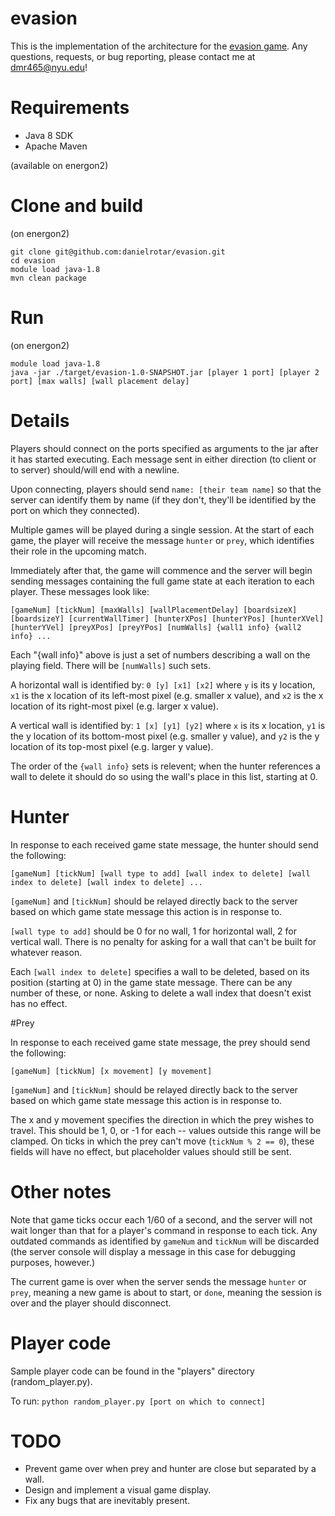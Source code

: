 # evasion

This is the implementation of the architecture for the [evasion game](http://cs.nyu.edu/courses/fall16/CSCI-GA.2965-001/evasion.html). Any questions, requests, or bug reporting, please contact me at dmr465@nyu.edu!

# Requirements

* Java 8 SDK
* Apache Maven

(available on energon2)

# Clone and build

(on energon2)

```
git clone git@github.com:danielrotar/evasion.git
cd evasion
module load java-1.8
mvn clean package
```

# Run

(on energon2)

```
module load java-1.8
java -jar ./target/evasion-1.0-SNAPSHOT.jar [player 1 port] [player 2 port] [max walls] [wall placement delay]
```

# Details

Players should connect on the ports specified as arguments to the jar after it has started executing. Each message sent in either direction (to client or to server) should/will end with a newline.

Upon connecting, players should send `name: [their team name]` so that the server can identify them by name (if they don't, they'll be identified by the port on which they connected).

Multiple games will be played during a single session. At the start of each game, the player will receive the message `hunter` or `prey`, which identifies their role in the upcoming match.

Immediately after that, the game will commence and the server will begin sending messages containing the full game state at each iteration to each player. These messages look like:

```
[gameNum] [tickNum] [maxWalls] [wallPlacementDelay] [boardsizeX] [boardsizeY] [currentWallTimer] [hunterXPos] [hunterYPos] [hunterXVel] [hunterYVel] [preyXPos] [preyYPos] [numWalls] {wall1 info} {wall2 info} ... 
```

Each "{wall info}" above is just a set of numbers describing a wall on the playing field. There will be `[numWalls]` such sets.

A horizontal wall is identified by: `0 [y] [x1] [x2]` where `y` is its y location, `x1` is the x location of its left-most pixel (e.g. smaller x value), and `x2` is the x location of its right-most pixel (e.g. larger x value). 

A vertical wall is identified by: `1 [x] [y1] [y2]` where `x` is its x location, `y1` is the y location of its bottom-most pixel (e.g. smaller y value), and `y2` is the y location of its top-most pixel (e.g. larger y value). 

The order of the `{wall info}` sets is relevent; when the hunter references a wall to delete it should do so using the wall's place in this list, starting at 0.

# Hunter

In response to each received game state message, the hunter should send the following:

```
[gameNum] [tickNum] [wall type to add] [wall index to delete] [wall index to delete] [wall index to delete] ...
```

`[gameNum]` and `[tickNum]` should be relayed directly back to the server based on which game state message this action is in response to. 

`[wall type to add]` should be 0 for no wall, 1 for horizontal wall, 2 for vertical wall. There is no penalty for asking for a wall that can't be built for whatever reason.

Each `[wall index to delete]` specifies a wall to be deleted, based on its position (starting at 0) in the game state message. There can be any number of these, or none. Asking to delete a wall index that doesn't exist has no effect.

#Prey

In response to each received game state message, the prey should send the following:

```
[gameNum] [tickNum] [x movement] [y movement]
```

`[gameNum]` and `[tickNum]` should be relayed directly back to the server based on which game state message this action is in response to. 

The x and y movement specifies the direction in which the prey wishes to travel. This should be 1, 0, or -1 for each -- values outside this range will be clamped. On ticks in which the prey can't move (`tickNum % 2 == 0`), these fields will have no effect, but placeholder values should still be sent.

# Other notes

Note that game ticks occur each 1/60 of a second, and the server will not wait longer than that for a player's command in response to each tick. Any outdated commands as identified by `gameNum` and `tickNum` will be discarded (the server console will display a message in this case for debugging purposes, however.)

The current game is over when the server sends the message `hunter` or `prey`, meaning a new game is about to start, or `done`, meaning the session is over and the player should disconnect.

# Player code

Sample player code can be found in the "players" directory (random_player.py).

To run: `python random_player.py [port on which to connect]`

# TODO

* Prevent game over when prey and hunter are close but separated by a wall.
* Design and implement a visual game display.
* Fix any bugs that are inevitably present.
